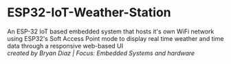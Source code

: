 # ESP32-IoT-Weather-Station
An ESP-32 IoT based embedded system that hosts it's own WiFi network using ESP32's Soft Access Point mode to display
real time weather and time data through a responsive web-based UI
</br>
*created by Bryan Diaz | Focus: Embedded Systems and hardware*

